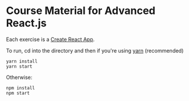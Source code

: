 Course Material for Advanced React.js
=====================================

Each exercise is a [Create React App](https://github.com/facebookincubator/create-react-app).

To run, cd into the directory and then if you're using [yarn](https://yarnpkg.com) (recommended)

```
yarn install
yarn start
```

Otherwise:

```
npm install
npm start
```
